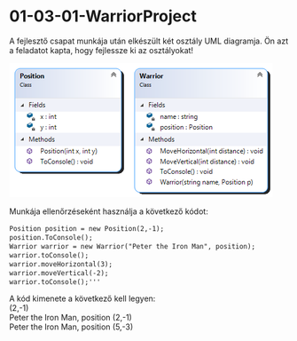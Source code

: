# 01-03-01-WarriorProject
A fejlesztő csapat munkája után elkészült két osztály UML diagramja. Ön azt a feladatot kapta, hogy fejlessze ki az osztályokat!    

![alt text](https://github.com/csarp-dotnet-core-oop-feladatok/01-03-01-WarriorProject/blob/main/Warrior.png "UML diagram")    

Munkája ellenőrzéseként használja a következő kódot:   
```
Position position = new Position(2,-1);
position.ToConsole();
Warrior warrior = new Warrior("Peter the Iron Man", position);
warrior.toConsole();
warrior.moveHorizontal(3);
warrior.moveVertical(-2);
warrior.toConsole();'''
```

A kód kimenete a következő kell legyen:    
(2,-1)    
Peter the Iron Man, position (2,-1)    
Peter the Iron Man, position (5,-3)    
